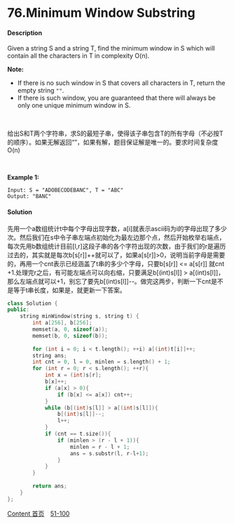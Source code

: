 # 76.Minimum Window Substring

#### Description

Given a string S and a string T, find the minimum window in S which will contain all the characters in T in complexity O(n).

**Note:**

- If there is no such window in S that covers all characters in T, return the empty string `""`.
- If there is such window, you are guaranteed that there will always be only one unique minimum window in S.

<br>

给出S和T两个字符串，求S的最短子串，使得该子串包含T的所有字母（不必按T的顺序）。如果无解返回“”，如果有解，题目保证解是唯一的。要求时间复杂度O(n)

<br>

**Example 1:**

```
Input: S = "ADOBECODEBANC", T = "ABC"
Output: "BANC"
```



#### Solution

先用一个a数组统计t中每个字母出现字数，a[i]就表示ascii码为i的字母出现了多少次。然后我们在s中令子串左端点初始化为最左边那个点，然后开始枚举右端点，每次先用b数组统计目前[l,r]这段子串的各个字符出现的次数，由于我们的r是遍历过去的，其实就是每次b[s[r]]++就可以了，如果a[s[r]]>0，说明当前字母是需要的，再用一个cnt表示已经涵盖了t串的多少个字母，只要b[s[r]] <= a[s[r]] 就cnt +1.处理完r之后，有可能左端点可以向右缩，只要满足b[(int)s[l]] > a[(int)s[l]]，那么左端点就可以+1，别忘了要先b[(int)s[l]]--。做完这两步，判断一下cnt是不是等于t串长度，如果是，就更新一下答案。


```c++
class Solution {
public:
    string minWindow(string s, string t) {
        int a[256], b[256];
        memset(a, 0, sizeof(a));
        memset(b, 0, sizeof(b));
        
        for (int i = 0; i < t.length(); ++i) a[(int)t[i]]++;
        string ans;
        int cnt = 0, l = 0, minlen = s.length() + 1;
        for (int r = 0; r < s.length(); ++r){
            int x = (int)s[r];
            b[x]++;
            if (a[x] > 0){
                if (b[x] <= a[x]) cnt++;
            }
            while (b[(int)s[l]] > a[(int)s[l]]){
                b[(int)s[l]]--;
                l++;
            }
            if (cnt == t.size()){
                if (minlen > (r - l + 1)){
                    minlen = r - l + 1;
                    ans = s.substr(l, r-l+1);
                }
            } 
        }
        
        return ans;
    }
};

```



[Content   首页](../README.md)&emsp;[51-100](../51-100.md)

